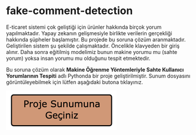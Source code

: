 # fake-comment-detection

E-ticaret sistemi çok geliştiği için ürünler hakkında birçok yorum yapılmaktadır. Yapay zekanın gelişmesiyle birlikte verilerin gerçekliği hakkında şüpheler başlamıştır. Bu projede bu soruna çözüm aranmaktadır. Geliştirilen sistem şu şekilde çalışmaktadır. Öncelikle klavyeden bir giriş alınır. Daha sonra eğitilmiş modelimiz bunun makine yorumu mu (sahte yorum) yoksa insan yorumu mu olduğunu tespit etmektedir.

Bu soruna çözüm olarak **Makine Öğrenme Yöntemleriyle Sahte Kullanıcı Yorumlarının Tespiti** adlı Pythonda bir proje geliştirilmiştir. Sunum dosyasını görüntüleyebilmek için lütfen aşağıdaki butona tıklayınız. 

<a href="https://github.com/melikeoguz/fake-comment-detection/blob/main/Sunum%20Dosyası%20Makine%20Öğrenmesi%20Yöntemleriyle%20Sahte%20Kullanıcı%20Yorumlarını%20Tahmin%20Etme.ipynb"><img src="https://github.com/melikeoguz/fake-comment-detection/blob/main/button.png" /></a>
